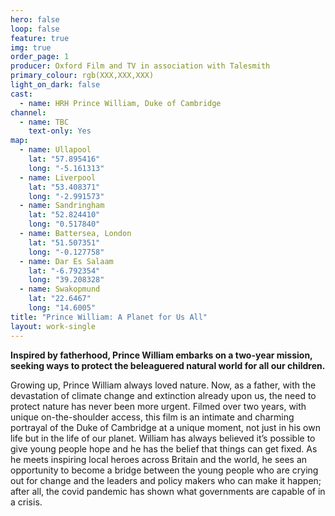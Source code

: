 ```yaml
---
hero: false
loop: false
feature: true
img: true
order_page: 1
producer: Oxford Film and TV in association with Talesmith
primary_colour: rgb(XXX,XXX,XXX)
light_on_dark: false
cast:
  - name: HRH Prince William, Duke of Cambridge
channel:
  - name: TBC
    text-only: Yes
map:
  - name: Ullapool
    lat: "57.895416"
    long: "-5.161313"
  - name: Liverpool
    lat: "53.408371"
    long: "-2.991573"
  - name: Sandringham
    lat: "52.824410"
    long: "0.517840"
  - name: Battersea, London
    lat: "51.507351"
    long: "-0.127758"
  - name: Dar Es Salaam
    lat: "-6.792354"
    long: "39.208328"
  - name: Swakopmund
    lat: "22.6467"
    long: "14.6005"
title: "Prince William: A Planet for Us All"
layout: work-single
---
```

**Inspired by fatherhood, Prince William embarks on a two-year mission, seeking ways to protect the beleaguered natural world for all our children.**

Growing up, Prince William always loved nature. Now, as a father, with the devastation of climate change and extinction already upon us, the need to protect nature has never been more urgent. Filmed over two years, with unique on-the-shoulder access, this film is an intimate and charming portrayal of the Duke of Cambridge at a unique moment, not just in his own life but in the life of our planet. William has always believed it’s possible to give young people hope and he has the belief that things can get fixed. As he meets inspiring local heroes across Britain and the world, he sees an opportunity to become a bridge between the young people who are crying out for change and the leaders and policy makers who can make it happen; after all, the covid pandemic has shown what governments are capable of in a crisis.
